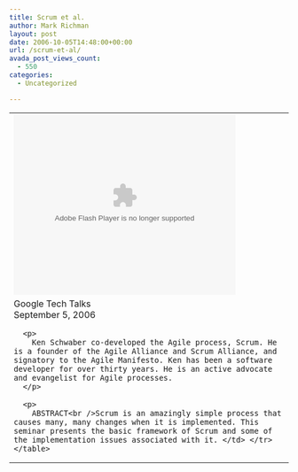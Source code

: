 ```yaml
---
title: Scrum et al.
author: Mark Richman
layout: post
date: 2006-10-05T14:48:00+00:00
url: /scrum-et-al/
avada_post_views_count:
  - 550
categories:
  - Uncategorized

---
```

<table xmlns="http://purl.org/atom/ns#" border="0" cellpadding="0" cellspacing="0">
  <tr>
    <td colspan="2">
      <embed id="VideoPlayback" src="http://video.google.com/googleplayer.swf?docId=-7230144396191025011&hl=en" style="width:400px; height:326px;" type="application/x-shockwave-flash">
      </embed>
    </td>
  </tr>
  
  <tr />
  
  <tr>
    <td>
      Google Tech Talks<br />September 5, 2006</p> 
      
      <p>
        Ken Schwaber co-developed the Agile process, Scrum. He is a founder of the Agile Alliance and Scrum Alliance, and signatory to the Agile Manifesto. Ken has been a software developer for over thirty years. He is an active advocate and evangelist for Agile processes.
      </p>
      
      <p>
        ABSTRACT<br />Scrum is an amazingly simple process that causes many, many changes when it is implemented. This seminar presents the basic framework of Scrum and some of the implementation issues associated with it. </td> </tr> </table>